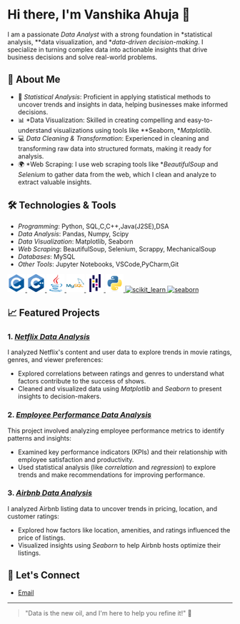 # Hi there, I'm Vanshika Ahuja 👋

I am a passionate *Data Analyst* with a strong foundation in *statistical analysis, **data visualization, and **data-driven decision-making*. I specialize in turning complex data into actionable insights that drive business decisions and solve real-world problems.

## 🚀 About Me

- 🔢 *Statistical Analysis*: Proficient in applying statistical methods to uncover trends and insights in data, helping businesses make informed decisions.
- 📊 *Data Visualization: Skilled in creating compelling and easy-to-understand visualizations using tools like **Seaborn, **Matplotlib*.
- 💻 *Data Cleaning & Transformation*: Experienced in cleaning and transforming raw data into structured formats, making it ready for analysis.
- 🌍 *Web Scraping: I use web scraping tools like **BeautifulSoup* and *Selenium* to gather data from the web, which I clean and analyze to extract valuable insights.

## 🛠 Technologies & Tools

- *Programming*: Python, SQL,C,C++,Java(J2SE),DSA
- *Data Analysis*: Pandas, Numpy, Scipy
- *Data Visualization*:  Matplotlib, Seaborn
- *Web Scraping*: BeautifulSoup, Selenium, Scrappy, MechanicalSoup
- *Databases*: MySQL
- *Other Tools*: Jupyter Notebooks, VSCode,PyCharm,Git
<p align="left"> <a href="https://www.cprogramming.com/" target="_blank" rel="noreferrer"><img src="https://raw.githubusercontent.com/devicons/devicon/master/icons/c/c-original.svg" alt="c" width="40" height="40"/> </a> 
  <a href="https://www.w3schools.com/cpp/" target="_blank" rel="noreferrer"> <img src="https://raw.githubusercontent.com/devicons/devicon/master/icons/cplusplus/cplusplus-original.svg" alt="cplusplus" width="40" height="40"/> </a> 
 <a href="https://www.java.com" target="_blank" rel="noreferrer"> <img src="https://raw.githubusercontent.com/devicons/devicon/master/icons/java/java-original.svg" alt="java" width="40" height="40"/> </a> 
  <a href="https://www.mysql.com/" target="_blank" rel="noreferrer"> <img src="https://raw.githubusercontent.com/devicons/devicon/master/icons/mysql/mysql-original-wordmark.svg" alt="mysql" width="40" height="40"/> </a> 
 <a href="https://pandas.pydata.org/" target="_blank" rel="noreferrer"> <img src="https://raw.githubusercontent.com/devicons/devicon/2ae2a900d2f041da66e950e4d48052658d850630/icons/pandas/pandas-original.svg" alt="pandas" width="40" height="40"/> </a> 
  <a href="https://www.python.org" target="_blank" rel="noreferrer"> <img src="https://raw.githubusercontent.com/devicons/devicon/master/icons/python/python-original.svg" alt="python" width="40" height="40"/> </a> 
  <a href="https://scikit-learn.org/" target="_blank" rel="noreferrer"> <img src="https://upload.wikimedia.org/wikipedia/commons/0/05/Scikit_learn_logo_small.svg" alt="scikit_learn" width="40" height="40"/> </a> 
  <a href="https://seaborn.pydata.org/" target="_blank" rel="noreferrer"> <img src="https://seaborn.pydata.org/_images/logo-mark-lightbg.svg" alt="seaborn" width="40" height="40"/> </a> </p>

## 📈 Featured Projects

### 1. [*Netflix Data Analysis*](https://github.com/vanshika-ahuja1/Netflix_Data_Analysis)
I analyzed Netflix's content and user data to explore trends in movie ratings, genres, and viewer preferences:
- Explored correlations between ratings and genres to understand what factors contribute to the success of shows.
- Cleaned and visualized data using *Matplotlib* and *Seaborn* to present insights to decision-makers.

### 2. [*Employee Performance Data Analysis*](https://github.com/vanshika-ahuja1/Employee_Performance_Data_Analysis)
This project involved analyzing employee performance metrics to identify patterns and insights:
- Examined key performance indicators (KPIs) and their relationship with employee satisfaction and productivity.
- Used statistical analysis (like *correlation* and *regression*) to explore trends and make recommendations for improving performance.

### 3. [*Airbnb Data Analysis*](https://github.com/vanshika-ahuja1/Airbnb_Data_Analysis)
I analyzed Airbnb listing data to uncover trends in pricing, location, and customer ratings:
- Explored how factors like location, amenities, and ratings influenced the price of listings.
- Visualized insights using *Seaborn* to help Airbnb hosts optimize their listings.

## 💬 Let's Connect

- [Email](mailto:vanshikaahuja54@gmail.com)

---

> "Data is the new oil, and I'm here to help you refine it!" 🌟
